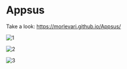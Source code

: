 # Appsus

Take a look: https://morlevari.github.io/Appsus/

![1](https://user-images.githubusercontent.com/71779002/124471683-d81c2e80-dda5-11eb-863a-6f92a596e4c8.jpg)

![2](https://user-images.githubusercontent.com/71779002/124471694-da7e8880-dda5-11eb-86ed-e937d1424f75.jpg)

![3](https://user-images.githubusercontent.com/71779002/124471702-dce0e280-dda5-11eb-9cb4-817701c76f9d.jpg)



